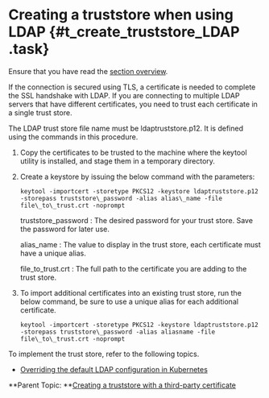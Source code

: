 # Creating a truststore when using LDAP {#t_create_truststore_LDAP .task}

Ensure that you have read the [section overview](t_create_truststore.md).

If the connection is secured using TLS, a certificate is needed to complete the SSL handshake with LDAP. If you are connecting to multiple LDAP servers that have different certificates, you need to trust each certificate in a single trust store.

The LDAP trust store file name must be ldaptruststore.p12. It is defined using the commands in this procedure.

1.  Copy the certificates to be trusted to the machine where the keytool utility is installed, and stage them in a temporary directory.

2.  Create a keystore by issuing the below command with the parameters:

    ``` {#codeblock_btx_jtr_dvb}
    keytool -importcert -storetype PKCS12 -keystore ldaptruststore.p12 -storepass truststore\_password -alias alias\_name -file file\_to\_trust.crt -noprompt
    ```

    truststore\_password
    :   The desired password for your trust store. Save the password for later use.

    alias\_name
    :   The value to display in the trust store, each certificate must have a unique alias.

    file\_to\_trust.crt
    :   The full path to the certificate you are adding to the trust store.

3.  To import additional certificates into an existing trust store, run the below command, be sure to use a unique alias for each additional certificate.

    ``` {#codeblock_bhp_rtr_dvb}
    keytool -importcert -storetype PKCS12 -keystore ldaptruststore.p12 -storepass truststore\_password -alias aliasname -file file\_to\_trust.crt -noprompt
    ```


To implement the trust store, refer to the following topics.

-   [Overriding the default LDAP configuration in Kubernetes](configuring_ldap_kubernetes.md)

**Parent Topic:  **[Creating a truststore with a third-party certificate](t_create_truststore.md)

